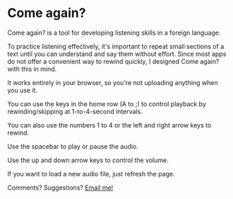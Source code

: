 Come again?
==========

Come again? is a tool for developing listening skills in a foreign language.

To practice listening effectively, it's important to repeat small sections of a text until you can understand and say them without effort. Since most apps do not offer a convenient way to rewind quickly, I designed Come again? with this in mind.

It works entirely in your browser, so you're not uploading anything when you use it.

You can use the keys in the home row (A to ;) to control playback by rewinding/skipping at 1-to-4-second intervals.

You can also use the numbers 1 to 4 or the left and right arrow keys to rewind.

Use the spacebar to play or pause the audio.

Use the up and down arrow keys to control the volume.

If you want to load a new audio file, just refresh the page.

Comments? Suggestions? [Email me!][email]

[email]: mailto:sebpearce@gmail.com